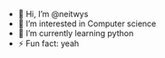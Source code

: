 - 👋 Hi, I’m @neitwys
- 👀 I’m interested in Computer science
- 🌱 I’m currently learning python
- ⚡ Fun fact: yeah

<!---
neitwys/neitwys is a ✨ special ✨ repository because its `README.md` (this file) appears on your GitHub profile.
You can click the Preview link to take a look at your changes.
--->
